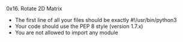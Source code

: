 0x16. Rotate 2D Matrix

- The first line of all your files should be exactly #!/usr/bin/python3
- Your code should use the PEP 8 style (version 1.7.x)
- You are not allowed to import any module
